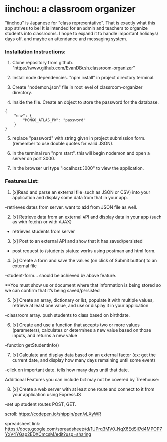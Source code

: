 # iinchou: a classroom organizer

"iinchou" is Japanese for "class representative". That is exactly what this app strives to be! It is intended for an admin and teachers to organize students into classrooms. I hope to expand it to handle important holidays/ days off. and maybe an attendance and messaging system.

### Installation Instructions:
1. Clone repository from github. "https://www.github.com/EvanDBush.classroom-organizer"

2. Install node dependencies. "npm install" in project directory terminal.

3. Create "nodemon.json" file in root level of classroom-organizer directory.

4. Inside the file. Create an object to store the password for the database.

```
{
    "env": {
        "MONGO_ATLAS_PW": "password"
    }
}
```

5. replace "password" with string given in project submission form. (remember to use double quotes for valid JSON).

6. In the terminal run "npm start". this will begin nodemon and open a server on port 3000.

7. In the browser url type "localhost:3000" to view the application.


### Features List:

1. [x]Read and parse an external file (such as JSON or CSV) into your application and display some data from that in your app.

-retrieves dates from server. want to add from JSON file as well.

2. [x] Retrieve data from an external API and display data in your app (such as with fetch() or with AJAX)

- retrieves students from server

3. [x] Post to an external API and show that it has saved/persisted

- post request to /students
status: works using postman and html form.

4. [x] Create a form and save the values (on click of Submit button) to an external file

-student-form... should be achieved by above feature.

**You must show us or document where that information is being stored so we can confirm that it’s being saved/persisted

5. [x] Create an array, dictionary or list, populate it with multiple values, retrieve at least one value, and use or display it in your application

-classroom array. push students to class based on birthdate.

6. [x]  Create and use a function that accepts two or more values (parameters), calculates or determines a new value based on those inputs, and returns a new value

-function getStudentInfo()

7. [x]  Calculate and display data based on an external factor (ex: get the current date, and display how many days remaining until some event)

-click on important date. tells how many days until that date.

Additional Features you can include but may not be covered by Treehouse:

8. [x]  Create a web server with at least one route and connect to it 
from your application using ExpressJS

-set up student routes POST, GET.



scroll: https://codepen.io/shippin/pen/vLXyWR

spreadsheet link: https://docs.google.com/spreadsheets/d/1UPrq3MV0_NqX6EdSiI7d4MPOP7YxV4YGap2EDXCmcsM/edit?usp=sharing